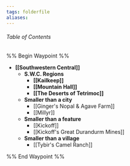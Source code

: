```yaml
---
tags: folderfile
aliases:
---
```

###### Table of Contents
%% Begin Waypoint %%
- **[[Southwestern Central]]**
	- **S.W.C. Regions**
		- **[[Kailkeep]]**
		- **[[Mountain Hall]]**
		- **[[The Deserts of Tetrimoc]]**
	- **Smaller than a city**
		- [[Ginger's Nopal & Agave Farm]]
		- [[Millyr]]
	- **Smaller than a feature**
		- [[Kickoff]]
		- [[Kickoff's Great Durandurm Mines]]
	- **Smaller than a village**
		- [[Tybir's Camel Ranch]]

%% End Waypoint %%
